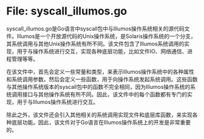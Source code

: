 # File: syscall_illumos.go

syscall_illumos.go是Go语言中syscall包中与Illumos操作系统相关的源代码文件。Illumos是一个开放源代码的Unix操作系统，是Solaris操作系统的一个分支，其系统调用与其他Unix操作系统有所不同。该文件包含了Illumos系统调用的实现，用于与操作系统进行交互，实现各种底层功能，比如文件IO、网络通信、进程管理等等。

在该文件中，首先会定义一些常量和类型，来表示Illumos操作系统中的各种属性和系统调用参数。然后会定义一些函数，用于向操作系统发起系统调用。这些函数与其他操作系统版本的syscall包中的函数不完全相同，因为Illumos操作系统的系统调用接口与其他操作系统有所不同。因此，该文件中的每个函数都有专门的实现，用于与Illumos操作系统进行交互。

除此之外，该文件还会引入其他相关的系统调用实现文件和底层库函数，来实现各种底层功能。因此，该文件对于Go语言在Illumos操作系统上的开发是非常重要的。

